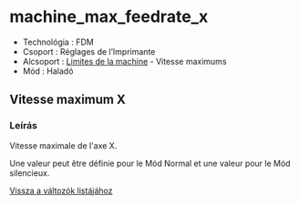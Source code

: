 # machine\_max\_feedrate\_x

* Technológia : FDM
* Csoport : Réglages de l’Imprimante
* Alcsoport : [Limites de la machine](../../beallitasok/printer_settings.md#limites-de-la-machine) - Vitesse maximums
* Mód : Haladó

## Vitesse maximum X

### Leírás

Vitesse maximale de l'axe X.

Une valeur peut être définie pour le Mód Normal et une valeur pour le Mód silencieux.

[Vissza a változók listájához](../../variable_list)

